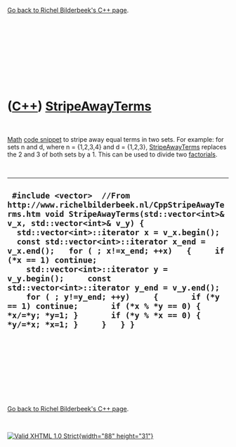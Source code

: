 

[Go back to Richel Bilderbeek's C++ page](Cpp.htm).

 

 

 

 

 

([C++](Cpp.htm)) [StripeAwayTerms](CppStripeAwayTerms.htm)
==========================================================

 

[Math](CppMath.htm) [code snippet](CppCodeSnippets.htm) to stripe away
equal terms in two sets. For example: for sets n and d, where n =
{1,2,3,4} and d = {1,2,3}, [StripeAwayTerms](CppStripeAwayTerms.htm)
replaces the 2 and 3 of both sets by a 1. This can be used to divide two
[factorials](CppFactorial.htm).

 

  -------------------------------------------------------------------------------------------------------------------------------------------------------------------------------------------------------------------------------------------------------------------------------------------------------------------------------------------------------------------------------------------------------------------------------------------------------------------------------------------------------------------------------------------------------------------------------------------
  ` #include <vector>  //From http://www.richelbilderbeek.nl/CppStripeAwayTerms.htm void StripeAwayTerms(std::vector<int>& v_x, std::vector<int>& v_y) {   std::vector<int>::iterator x = v_x.begin();   const std::vector<int>::iterator x_end = v_x.end();   for ( ; x!=x_end; ++x)   {     if (*x == 1) continue;     std::vector<int>::iterator y = v_y.begin();     const std::vector<int>::iterator y_end = v_y.end();     for ( ; y!=y_end; ++y)     {       if (*y == 1) continue;       if (*x % *y == 0) { *x/=*y; *y=1; }       if (*y % *x == 0) { *y/=*x; *x=1; }     }   } }`
  -------------------------------------------------------------------------------------------------------------------------------------------------------------------------------------------------------------------------------------------------------------------------------------------------------------------------------------------------------------------------------------------------------------------------------------------------------------------------------------------------------------------------------------------------------------------------------------------

 

 

 

 

 

[Go back to Richel Bilderbeek's C++ page](Cpp.htm).



 

[![Valid XHTML 1.0 Strict](valid-xhtml10.png){width="88"
height="31"}](http://validator.w3.org/check?uri=referer)
